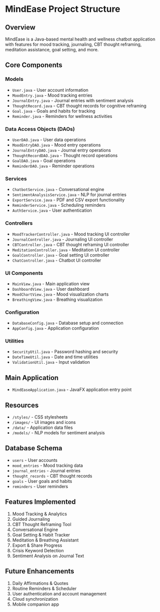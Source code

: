 # MindEase Project Structure

## Overview
MindEase is a Java-based mental health and wellness chatbot application with features for mood tracking, journaling, CBT thought reframing, meditation assistance, goal setting, and more.

## Core Components

### Models
- `User.java` - User account information
- `MoodEntry.java` - Mood tracking entries
- `JournalEntry.java` - Journal entries with sentiment analysis
- `ThoughtRecord.java` - CBT thought records for cognitive reframing
- `Goal.java` - Goals and habits for tracking
- `Reminder.java` - Reminders for wellness activities

### Data Access Objects (DAOs)
- `UserDAO.java` - User data operations
- `MoodEntryDAO.java` - Mood entry operations
- `JournalEntryDAO.java` - Journal entry operations
- `ThoughtRecordDAO.java` - Thought record operations
- `GoalDAO.java` - Goal operations
- `ReminderDAO.java` - Reminder operations

### Services
- `ChatbotService.java` - Conversational engine
- `SentimentAnalysisService.java` - NLP for journal entries
- `ExportService.java` - PDF and CSV export functionality
- `ReminderService.java` - Scheduling reminders
- `AuthService.java` - User authentication

### Controllers
- `MoodTrackerController.java` - Mood tracking UI controller
- `JournalController.java` - Journaling UI controller
- `CBTController.java` - CBT thought reframing UI controller
- `MeditationController.java` - Meditation UI controller
- `GoalController.java` - Goal setting UI controller
- `ChatController.java` - Chatbot UI controller

### UI Components
- `MainView.java` - Main application view
- `DashboardView.java` - User dashboard
- `MoodChartView.java` - Mood visualization charts
- `BreathingView.java` - Breathing visualization

### Configuration
- `DatabaseConfig.java` - Database setup and connection
- `AppConfig.java` - Application configuration

### Utilities
- `SecurityUtil.java` - Password hashing and security
- `DateTimeUtil.java` - Date and time utilities
- `ValidationUtil.java` - Input validation

## Main Application
- `MindEaseApplication.java` - JavaFX application entry point

## Resources
- `/styles/` - CSS stylesheets
- `/images/` - UI images and icons
- `/data/` - Application data files
- `/models/` - NLP models for sentiment analysis

## Database Schema
- `users` - User accounts
- `mood_entries` - Mood tracking data
- `journal_entries` - Journal entries
- `thought_records` - CBT thought records
- `goals` - User goals and habits
- `reminders` - User reminders

## Features Implemented
1. Mood Tracking & Analytics
2. Guided Journaling
3. CBT Thought Reframing Tool
4. Conversational Engine
5. Goal Setting & Habit Tracker
6. Meditation & Breathing Assistant
7. Export & Share Progress
8. Crisis Keyword Detection
9. Sentiment Analysis on Journal Text

## Future Enhancements
1. Daily Affirmations & Quotes
2. Routine Reminders & Scheduler
3. User authentication and account management
4. Cloud synchronization
5. Mobile companion app